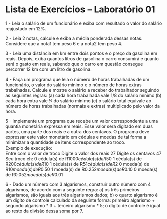 # Lista de Exercícios – Laboratório 01  
  
  1 - Leia o salário de um funcionário e exiba com resultado o valor do salário reajustado em 12%.  

  2 - Leia 2 notas, calcule e exiba a média ponderada dessas notas. Considere que a nota1 tem peso 6 e a nota2 tem peso 4.

  3 - Leia uma distância em km entre dois pontos e o preço da gasolina em reais. Depois, exiba quantos litros de gasolina o carro consumirá e quanto será o gasto em reais, sabendo que o carro em questão consegue percorrer 12 km com um litro de gasolina.  

  4 - Faça um programa que leia o número de horas trabalhadas de um funcionário, o valor do salário mínimo e o número de horas extras trabalhadas. Calcule e mostre o salário a receber do trabalhador seguindo as seguintes regras: (a) cada hora trabalhada vale 1/8 do salário mínimo (b) cada hora extra vale ¼ do salário mínimo (c) o salário total equivale ao número de horas trabalhadas (normais e extras) multiplicado pelo valor da hora.

  5 - Implemente um programa que recebe um valor correspondente a uma quantia monetária expressa em reais. Esse valor será digitado em duas partes, uma parte dos reais e a outra dos centavos. O programa deve expressar este valor monetário em cédulas e moedas de tal forma a minimizar a quantidade de itens correspondente ao troco.   
    Exemplo de execução:  
    Entre com o valor de troco
    Digite o valor dos reais 27 Digite os centavos 47  
    Seu troco eh:
    0 cédula(s) de R$100
    0 cédula(s) de R$50
    1 cédula(s) de R$20
    0 cédula(s) de R$10
    1 cédula(s) de R$5
    1 cédula(s) de R$2
    0 moeda(s) de R$1
    0 moeda(s) de R$0.50
    1 moeda(s) de R$0.25
    2 moeda(s) de R$0.10
    0 moeda(s) de R$0.05
    2 moeda(s) de R$0.01  

6 - Dado um número com 3 algarismos, construir outro número com 4 algarismos, de acordo com a seguinte regra: a) os três primeiros algarismos, são iguais aos três algarismos dados; b) o quarto algarismo é um dígito de controle calculado da seguinte forma: primeiro algarismo + segundo algarismo * 3 + terceiro algarismo * 5; o dígito de controle é igual ao resto da divisão dessa soma por 7.
